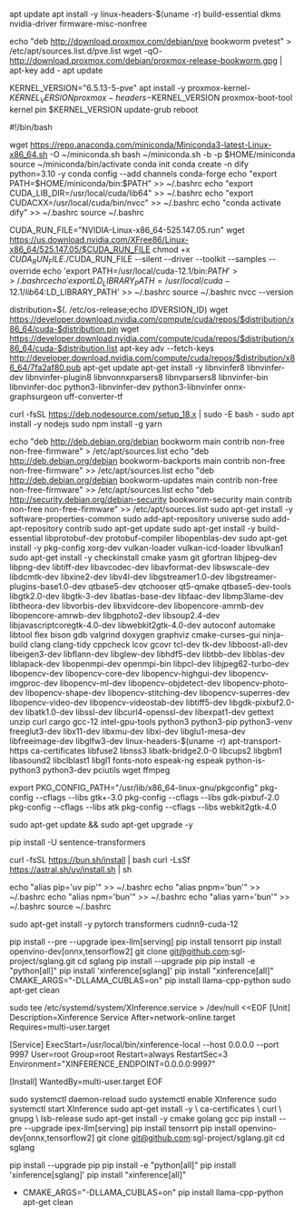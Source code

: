 apt update
apt install -y linux-headers-$(uname -r) build-essential dkms nvidia-driver firmware-misc-nonfree

echo "deb http://download.proxmox.com/debian/pve bookworm pvetest" > /etc/apt/sources.list.d/pve.list
wget -qO- http://download.proxmox.com/debian/proxmox-release-bookworm.gpg | apt-key add -
apt update

KERNEL_VERSION="6.5.13-5-pve"
apt install -y proxmox-kernel-$KERNEL_VERSION proxmox-headers-$KERNEL_VERSION
proxmox-boot-tool kernel pin $KERNEL_VERSION
update-grub
reboot

#!/bin/bash



wget https://repo.anaconda.com/miniconda/Miniconda3-latest-Linux-x86_64.sh -O ~/miniconda.sh
bash ~/miniconda.sh -b -p $HOME/miniconda
source ~/miniconda/bin/activate
conda init
conda create -n dify python=3.10 -y
conda config --add channels conda-forge
echo "export PATH=$HOME/miniconda/bin:\$PATH" >> ~/.bashrc
echo "export CUDA_LIB_DIR=/usr/local/cuda/lib64" >> ~/.bashrc
echo "export CUDACXX=/usr/local/cuda/bin/nvcc" >> ~/.bashrc
echo "conda activate dify" >> ~/.bashrc
source ~/.bashrc

CUDA_RUN_FILE="NVIDIA-Linux-x86_64-525.147.05.run"
wget https://us.download.nvidia.com/XFree86/Linux-x86_64/525.147.05/$CUDA_RUN_FILE
chmod +x $CUDA_RUN_FILE
./$CUDA_RUN_FILE --silent --driver --toolkit --samples --override
echo 'export PATH=/usr/local/cuda-12.1/bin:$PATH' >> ~/.bashrc
echo 'export LD_LIBRARY_PATH=/usr/local/cuda-12.1/lib64:$LD_LIBRARY_PATH' >> ~/.bashrc
source ~/.bashrc
nvcc --version

distribution=$(. /etc/os-release;echo $ID$VERSION_ID)
wget https://developer.download.nvidia.com/compute/cuda/repos/$distribution/x86_64/cuda-$distribution.pin
wget https://developer.download.nvidia.com/compute/cuda/repos/$distribution/x86_64/cuda-$distribution.list
apt-key adv --fetch-keys http://developer.download.nvidia.com/compute/cuda/repos/$distribution/x86_64/7fa2af80.pub
apt-get update
apt-get install -y libnvinfer8 libnvinfer-dev libnvinfer-plugin8 libnvonnxparsers8 libnvparsers8 libnvinfer-bin libnvinfer-doc python3-libnvinfer-dev python3-libnvinfer onnx-graphsurgeon uff-converter-tf

curl -fsSL https://deb.nodesource.com/setup_18.x | sudo -E bash -
sudo apt install -y nodejs
sudo npm install -g yarn

echo "deb http://deb.debian.org/debian bookworm main contrib non-free non-free-firmware" > /etc/apt/sources.list
echo "deb http://deb.debian.org/debian bookworm-backports main contrib non-free non-free-firmware" >> /etc/apt/sources.list
echo "deb http://deb.debian.org/debian bookworm-updates main contrib non-free non-free-firmware" >> /etc/apt/sources.list
echo "deb http://security.debian.org/debian-security bookworm-security main contrib non-free non-free-firmware" >> /etc/apt/sources.list
sudo apt-get install -y software-properties-common
sudo add-apt-repository universe
sudo add-apt-repository contrib
sudo apt-get update
sudo apt-get install -y build-essential libprotobuf-dev protobuf-compiler libopenblas-dev
sudo apt-get install -y pkg-config xorg-dev vulkan-loader vulkan-icd-loader libvulkan1
sudo apt-get install -y checkinstall cmake yasm git gfortran libjpeg-dev libpng-dev libtiff-dev libavcodec-dev libavformat-dev libswscale-dev libdcmtk-dev libxine2-dev libv4l-dev libgstreamer1.0-dev libgstreamer-plugins-base1.0-dev qtbase5-dev qtchooser qt5-qmake qtbase5-dev-tools libgtk2.0-dev libgtk-3-dev libatlas-base-dev libfaac-dev libmp3lame-dev libtheora-dev libvorbis-dev libxvidcore-dev libopencore-amrnb-dev libopencore-amrwb-dev libgphoto2-dev libsoup2.4-dev libjavascriptcoregtk-4.0-dev libwebkit2gtk-4.0-dev autoconf automake libtool flex bison gdb valgrind doxygen graphviz cmake-curses-gui ninja-build clang clang-tidy cppcheck lcov gcovr tcl-dev tk-dev libboost-all-dev libeigen3-dev libflann-dev libglew-dev libhdf5-dev libtbb-dev libblas-dev liblapack-dev libopenmpi-dev openmpi-bin libpcl-dev libjpeg62-turbo-dev libopencv-dev libopencv-core-dev libopencv-highgui-dev libopencv-imgproc-dev libopencv-ml-dev libopencv-objdetect-dev libopencv-photo-dev libopencv-shape-dev libopencv-stitching-dev libopencv-superres-dev libopencv-video-dev libopencv-videostab-dev libtiff5-dev libgdk-pixbuf2.0-dev libatk1.0-dev libssl-dev libcurl4-openssl-dev libexpat1-dev gettext unzip curl cargo gcc-12 intel-gpu-tools python3 python3-pip python3-venv freeglut3-dev libx11-dev libxmu-dev libxi-dev libglu1-mesa-dev libfreeimage-dev libglfw3-dev linux-headers-$(uname -r) apt-transport-https ca-certificates libfuse2 libnss3 libatk-bridge2.0-0 libcups2 libgbm1 libasound2 libclblast1 libgl1 fonts-noto espeak-ng espeak python-is-python3 python3-dev pciutils wget ffmpeg

export PKG_CONFIG_PATH="/usr/lib/x86_64-linux-gnu/pkgconfig"
pkg-config --cflags --libs gtk+-3.0
pkg-config --cflags --libs gdk-pixbuf-2.0
pkg-config --cflags --libs atk
pkg-config --cflags --libs webkit2gtk-4.0

sudo apt-get update && sudo apt-get upgrade -y

pip install -U sentence-transformers

curl -fsSL https://bun.sh/install | bash 
curl -LsSf https://astral.sh/uv/install.sh | sh

echo "alias pip='uv pip'" >> ~/.bashrc
echo "alias pnpm='bun'" >> ~/.bashrc
echo "alias npm='bun'" >> ~/.bashrc
echo "alias yarn='bun'" >> ~/.bashrc
source ~/.bashrc

sudo apt-get install -y pytorch transformers cudnn9-cuda-12

pip install --pre --upgrade ipex-llm[serving]
pip install tensorrt
pip install openvino-dev[onnx,tensorflow2]
git clone git@github.com:sgl-project/sglang.git
cd sglang
pip install --upgrade pip
pip install -e "python[all]"
pip install 'xinference[sglang]'
pip install "xinference[all]"
CMAKE_ARGS="-DLLAMA_CUBLAS=on" pip install llama-cpp-python
sudo apt-get clean

sudo tee /etc/systemd/system/XInference.service > /dev/null <<EOF
[Unit]
Description=Xinference Service
After=network-online.target
Requires=multi-user.target

[Service]
ExecStart=/usr/local/bin/xinference-local --host 0.0.0.0 --port 9997
User=root
Group=root
Restart=always
RestartSec=3
Environment="XINFERENCE_ENDPOINT=0.0.0.0:9997"

[Install]
WantedBy=multi-user.target
EOF

sudo systemctl daemon-reload
sudo systemctl enable XInference
sudo systemctl start XInference
sudo apt-get install -y \ ca-certificates \ curl \ gnupg \ lsb-release
sudo apt-get install -y cmake golang gcc 
pip install --pre --upgrade ipex-llm[serving]
pip install tensorrt
pip install openvino-dev[onnx,tensorflow2]
git clone git@github.com:sgl-project/sglang.git
cd sglang

pip install --upgrade pip
pip install -e "python[all]"
pip install 'xinference[sglang]'
pip install "xinference[all]"
- CMAKE_ARGS="-DLLAMA_CUBLAS=on" pip install llama-cpp-python
apt-get clean

